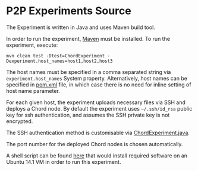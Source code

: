 # P2P Experiments Source
The Experiment is written in Java and uses Maven build tool.

In order to run the experiment, [Maven](https://maven.apache.org/download.cgi) must be installed.
To run the experiment, execute: 
    
    mvn clean test -Dtest=ChordExperiment -Dexperiment.host_names=host1,host2,host3

The host names must be specified in a comma separated string via `experiment.host_names` System property.
Alternatively, host names can be specified in [pom.xml](https://github.com/larskotthoff/recomputation-ss-paper/blob/master/Group_2/p2p_experiments/source/pom.xml#L13) file, in which case there is no need for inline setting of host name parameter.

For each given host, the experiment uploads necessary files via SSH and deploys a Chord node.
By default the experiment uses `~/.ssh/id_rsa` public key for ssh authentication, and assumes the SSH private key is not encrypted.

The SSH authentication method is customisable via [ChordExperiment.java](https://github.com/larskotthoff/recomputation-ss-paper/blob/master/Group_2/p2p_experiments/source/src/test/java/uk/ac/standrews/cs/emcsr2014/group_2/ChordExperiment.java#L79).

The port number for the deployed Chord nodes is chosen automatically.


A shell script can be found [here](https://github.com/larskotthoff/recomputation-ss-paper/blob/master/Group_2/p2p_experiments/source/src/main/scripts/ubuntu_14_setup.sh) that would install required software on an Ubuntu 14.1 VM in order to run this experiment.
